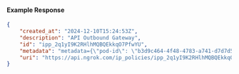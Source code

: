 <!-- Code generated for API Clients. DO NOT EDIT. -->

#### Example Response

```json
{
	"created_at": "2024-12-10T15:24:53Z",
	"description": "API Outbound Gateway",
	"id": "ipp_2q1yI9K2RHlhMQBQEkkqO7PfwYU",
	"metadata": "metadata={\"pod-id\": \"b3d9c464-4f48-4783-a741-d7d7d5db310f\"}",
	"uri": "https://api.ngrok.com/ip_policies/ipp_2q1yI9K2RHlhMQBQEkkqO7PfwYU"
}
```
